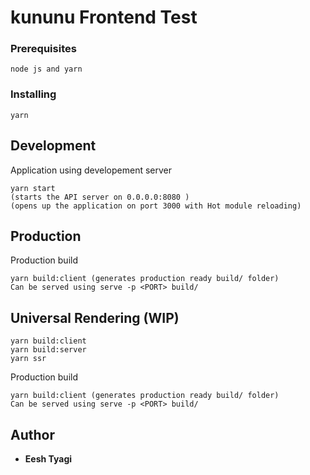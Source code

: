# kununu Frontend Test

### Prerequisites

```
node js and yarn
```

### Installing

```
yarn
```

## Development

Application using developement server

```
yarn start
(starts the API server on 0.0.0.0:8080 )
(opens up the application on port 3000 with Hot module reloading)
```

## Production

Production build

```
yarn build:client (generates production ready build/ folder)
Can be served using serve -p <PORT> build/
```

## Universal Rendering (WIP)

```
yarn build:client
yarn build:server
yarn ssr
```

Production build

```
yarn build:client (generates production ready build/ folder)
Can be served using serve -p <PORT> build/
```

## Author

- **Eesh Tyagi**

